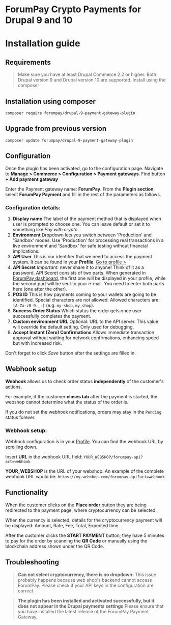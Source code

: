 # ForumPay Crypto Payments for Drupal 9 and 10
# Installation guide

## Requirements

> Make sure you have at least Drupal Commerce 2.2 or higher. Both Drupal version 9 and Drupal version 10 are supported.
> Install using the composer

## Installation using composer

```shell
composer require forumpay/drupal-9-payment-gateway-plugin
```

## Upgrade from previous version

```shell
composer update forumpay/drupal-9-payment-gateway-plugin
```

## Configuration

Once the plugin has been activated, go to the configuration page.
Navigate to **Manage > Commerce > Configuration > Payment gateways**.
Find button **+ Add payment gateway**

Enter the Payment gateway name: **ForumPay**.
From the **Plugin section**, select **ForumPay Payment** and fill in the rest of the parameters as follows.

### Configuration details:

1. **Display name**
   The label of the payment method that is displayed when user is prompted to choose one. You can leave default or set it to something like *Pay with crypto*.
2.  **Environment**
   Dropdown lets you switch between 'Production' and 'Sandbox' modes.
   Use 'Production' for processing real transactions in a live environment and
   'Sandbox' for safe testing without financial implications.
3.  **API User**
   This is our identifier that we need to access the payment system.
   It can be found in your **Profile**.
   [Go to profile >](https://dashboard.forumpay.com/pay/userPaymentGateway.api_settings)
4. **API Secret**
   _Important:_ never share it to anyone!
   Think of it as a password.
   API Secret consists of two parts. When generated in [ForumPay dashboard](https://dashboard.forumpay.com/pay/userPaymentGateway.api_settings),
   the first one will be displayed in your profile, while the second part will be sent to your e-mail.
   You need to enter both parts here (one after the other).
5. **POS ID**
   This is how payments coming to your wallets are going to be identified.
   Special characters are not allowed. Allowed characters are: `[A-Za-z0-9._-]` (e.g. `my-shop`, `my_shop`).
6. **Success Order Status**
   Which status the order gets once user successfully completes the payment.
7. **Custom environment URL**
   Optional: URL to the API server. This value will override the default setting. Only used for debugging.
8.  **Accept Instant (Zero) Confirmations**
   Allows immediate transaction approval without waiting for network confirmations, enhancing speed but with increased risk.

Don't forget to click *Save* button after the settings are filled in.

## Webhook setup

**Webhook** allows us to check order status **independently** of the customer's actions.

For example, if the customer **closes tab** after the payment is started,
the webshop cannot determine what the status of the order is.

If you do not set the webhook notifications, orders may stay in the `Pending` status forever.

### Webhook setup:

Webhook configuration is in your [Profile](https://dashboard.forumpay.com/pay/userPaymentGateway.api_settings#webhook_notifications).
You can find the webhook URL by scrolling down.

Insert **URL** in the webhook URL field:
`YOUR_WEBSHOP/forumpay-api?act=webhook`

**YOUR_WEBSHOP** is the URL of your webshop. An example of the complete webhook URL would be:
`https://my.webshop.com/forumpay-api?act=webhook`

## Functionality

When the customer clicks on the **Place order** button they are being redirected to the payment page, where cryptocurrency can be selected.

When the currency is selected, details for the cryptocurrency payment will be displayed: Amount, Rate, Fee, Total, Expected time.

After the customer clicks the **START PAYMENT** button, they have 5 minutes to pay for the order by scanning the **QR Code** or manually using the blockchain address shown under the QR Code.

## Troubleshooting

> **Can not select cryptocurrency, there is no dropdown:**
This issue probably happens because web shop's backend cannot access ForumPay.
Please check if your API keys in the configuration are correct.

> **The plugin has been installed and activated successfully, but it does not appear in the Drupal payments settings**
Please ensure that you have installed the latest release of the ForumPay Payment Gateway.
